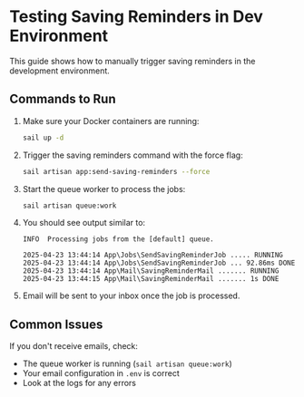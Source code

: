 # Testing Saving Reminders in Dev Environment

This guide shows how to manually trigger saving reminders in the development environment.

## Commands to Run

1. Make sure your Docker containers are running:
   ```bash
   sail up -d
   ```

2. Trigger the saving reminders command with the force flag:
   ```bash
   sail artisan app:send-saving-reminders --force
   ```

3. Start the queue worker to process the jobs:
   ```bash
   sail artisan queue:work
   ```

4. You should see output similar to:
   ```
   INFO  Processing jobs from the [default] queue.
   
   2025-04-23 13:44:14 App\Jobs\SendSavingReminderJob ..... RUNNING
   2025-04-23 13:44:14 App\Jobs\SendSavingReminderJob ... 92.86ms DONE
   2025-04-23 13:44:14 App\Mail\SavingReminderMail ....... RUNNING
   2025-04-23 13:44:15 App\Mail\SavingReminderMail ....... 1s DONE
   ```

5. Email will be sent to your inbox once the job is processed.

## Common Issues

If you don't receive emails, check:
- The queue worker is running (`sail artisan queue:work`)
- Your email configuration in `.env` is correct
- Look at the logs for any errors